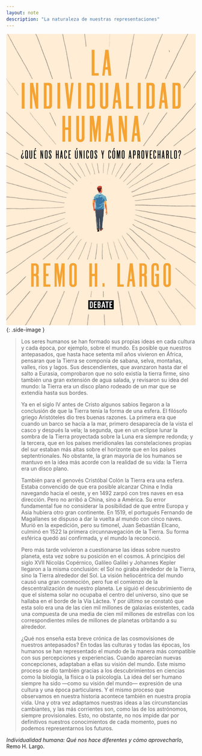 ```yaml
---
layout: note
description: "La naturaleza de nuestras representaciones"
---
```


![Individualidad humana][1]
{: .side-image }

> Los seres humanos se han formado sus propias ideas en cada cultura y cada
> época, por ejemplo, sobre el mundo. Es posible que nuestros antepasados, que
> hasta hace setenta mil años vivieron en África, pensaran que la Tierra se
> componía de sabana, selva, montañas, valles, ríos y lagos. Sus descendientes,
> que avanzaron hasta dar el salto a Eurasia, comprobaron que no solo existía la
> tierra firme, sino también una gran extensión de agua salada, y revisaron su
> idea del mundo: la Tierra era un disco plano rodeado de un mar que se extendía
> hasta sus bordes.
> 
> Ya en el siglo IV antes de Cristo algunos sabios llegaron a la conclusión de
> que la Tierra tenía la forma de una esfera. El filósofo griego Aristóteles dio
> tres buenas razones. La primera era que cuando un barco se hacía a la mar,
> primero desaparecía de la vista el casco y después la vela; la segunda, que en
> un eclipse lunar la sombra de la Tierra proyectada sobre la Luna era siempre
> redonda; y la tercera, que en los países meridionales las constelaciones
> propias del sur estaban más altas sobre el horizonte que en los países
> septentrionales. No obstante, la gran mayoría de los humanos se mantuvo en la
> idea más acorde con la realidad de su vida: la Tierra era un disco plano.
> 
> También para el genovés Cristóbal Colón la Tierra era una esfera. Estaba
> convencido de que era posible alcanzar China e India navegando hacia el oeste,
> y en 1492 zarpó con tres naves en esa dirección. Pero no arribó a China, sino a
> América. Su error fundamental fue no considerar la posibilidad de que entre
> Europa y Asia hubiera otro gran continente. En 1519, el portugués Fernando de
> Magallanes se dispuso a dar la vuelta al mundo con cinco naves. Murió en la
> expedición, pero su timonel, Juan Sebastián Elcano, culminó en 1522 la primera
> circunnavegación de la Tierra. Su forma esférica quedó así confirmada, y el
> mundo la reconoció.
> 
> Pero más tarde volvieron a cuestionarse las ideas sobre nuestro planeta, esta
> vez sobre su posición en el cosmos. A principios del siglo XVII Nicolás
> Copérnico, Galileo Galilei y Johannes Kepler llegaron a la misma conclusión: el
> Sol no giraba alrededor de la Tierra, sino la Tierra alrededor del Sol. La
> visión heliocéntrica del mundo causó una gran conmoción, pero fue el comienzo
> de la descentralización de nuestro planeta. Le siguió el descubrimiento de que
> el sistema solar no ocupaba el centro del universo, sino que se hallaba en el
> borde de la Vía Láctea. Y por último se constató que esta solo era una de las
> cien mil millones de galaxias existentes, cada una compuesta de una media de
> cien mil millones de estrellas con los correspondientes miles de millones de
> planetas orbitando a su alrededor.
> 
> ¿Qué nos enseña esta breve crónica de las cosmovisiones de nuestros
> antepasados? En todas las culturas y todas las épocas, los humanos se han
> representado el mundo de la manera más compatible con sus percepciones y
> experiencias. Cuando aparecían nuevas concepciones, adaptaban a ellas su visión
> del mundo. Este mismo proceso se dio también gracias a los descubrimientos en
> ciencias como la biología, la física o la psicología. La idea del ser humano
> siempre ha sido —como su visión del mundo— expresión de una cultura y una época
> particulares. Y el mismo proceso que observamos en nuestra historia acontece
> también en nuestra propia vida. Una y otra vez adaptamos nuestras ideas a las
> circunstancias cambiantes, y las más corrientes son, como las de los
> astrónomos, siempre provisionales. Esto, no obstante, no nos impide dar por
> definitivos nuestros conocimientos de cada momento, pues no podemos
> representarnos los futuros.

*Individualidad humana: Qué nos hace diferentes y cómo aprovecharlo*, Remo H.
Largo.


[1]: /assets/images/notes/la-individualidad-humana.jpg
